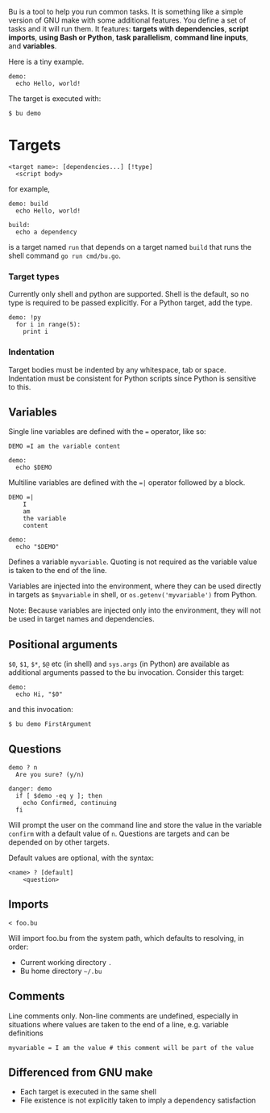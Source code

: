 Bu is a tool to help you run common tasks. It is something like a simple version
of GNU make with some additional features. You define a set of tasks and it will
run them. It features: **targets with dependencies**, **script imports**,
**using Bash or Python**, **task parallelism**, **command line inputs**,
and **variables**.

Here is a tiny example.

```bu
demo:
  echo Hello, world!
```

The target is executed with:

    $ bu demo

# Targets

```bu-spec
<target name>: [dependencies...] [!type] 
  <script body>
```

for example,

```bu
demo: build
  echo Hello, world!

build:
  echo a dependency
```

is a target named `run` that depends on a target named `build` that runs the
shell command `go run cmd/bu.go`.

### Target types

Currently only shell and python are supported. Shell is the default, so no type
is required to be passed explicitly. For a Python target, add the type.

```bu
demo: !py
  for i in range(5):
    print i
```

### Indentation

Target bodies must be indented by any whitespace, tab or space. Indentation must
be consistent for Python scripts since Python is sensitive to this.

## Variables


Single line variables are defined with the `=` operator, like so:

```bu
DEMO =I am the variable content

demo:
  echo $DEMO
```

Multiline variables are defined with the `=|` operator followed by a block.

```bu
DEMO =|
    I
    am
    the variable
    content

demo:
  echo "$DEMO"
```

Defines a variable `myvariable`. Quoting is not required as the variable value
is taken to the end of the line.

Variables are injected into the environment,
where they can be used directly in targets as `$myvariable` in shell, or
`os.getenv('myvariable')` from Python.

Note: Because variables are injected only into the environment, they will not be
used in target names and dependencies.

## Positional arguments 

`$0`, `$1`, `$*`, `$@` etc (in shell) and `sys.args` (in Python) are available as
additional arguments passed to the bu invocation. Consider this target:

```bu
demo:
  echo Hi, "$0"
```

and this invocation:

    $ bu demo FirstArgument

## Questions

```bu
demo ? n
  Are you sure? (y/n)

danger: demo
  if [ $demo -eq y ]; then
    echo Confirmed, continuing
  fi
```

Will prompt the user on the command line and store the value in the variable
`confirm` with a default value of `n`. Questions are targets and can be depended
on by other targets.

Default values are optional, with the syntax:

    <name> ? [default]
        <question>

## Imports

    < foo.bu

Will import foo.bu from the system path, which defaults to resolving, in order:

* Current working directory `.`
* Bu home directory `~/.bu`

## Comments  

Line comments only. Non-line comments are undefined, especially in situations
where values are taken to the end of a line, e.g. variable definitions

    myvariable = I am the value # this comment will be part of the value

## Differenced from GNU make

* Each target is executed in the same shell
* File existence is not explicitly taken to imply a dependency satisfaction
